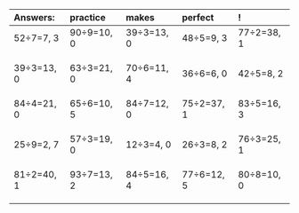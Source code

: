 | Answers: | practice | makes | perfect | ! |
| :--- | :--- | :--- | :--- | :--- |
| 52÷7=7, 3 | 90÷9=10, 0 | 39÷3=13, 0 | 48÷5=9, 3 | 77÷2=38, 1 | 
|   |   |   |   |   | 
|   |   |   |   |   | 
|   |   |   |   |   | 
| 39÷3=13, 0 | 63÷3=21, 0 | 70÷6=11, 4 | 36÷6=6, 0 | 42÷5=8, 2 | 
|   |   |   |   |   | 
|   |   |   |   |   | 
|   |   |   |   |   | 
| 84÷4=21, 0 | 65÷6=10, 5 | 84÷7=12, 0 | 75÷2=37, 1 | 83÷5=16, 3 | 
|   |   |   |   |   | 
|   |   |   |   |   | 
|   |   |   |   |   | 
| 25÷9=2, 7 | 57÷3=19, 0 | 12÷3=4, 0 | 26÷3=8, 2 | 76÷3=25, 1 | 
|   |   |   |   |   | 
|   |   |   |   |   | 
|   |   |   |   |   | 
| 81÷2=40, 1 | 93÷7=13, 2 | 84÷5=16, 4 | 77÷6=12, 5 | 80÷8=10, 0 | 
|   |   |   |   |   | 
|   |   |   |   |   | 
|   |   |   |   |   | 
